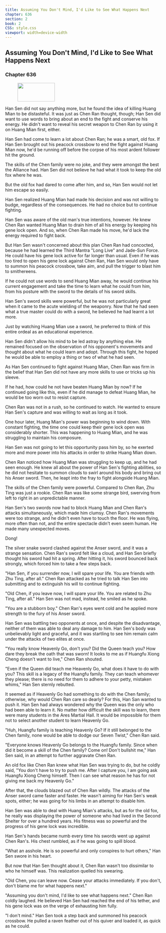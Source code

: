 ```yaml
---
title: Assuming You Don't Mind, I'd Like to See What Happens Next
chapter: 636
section: 2
book: 2
CSS: style.css
viewport: width=device-width
---
```


## Assuming You Don't Mind, I'd Like to See What Happens Next

### Chapter 636

<figure>
	<img src="../Images/gem.gif" alt="" id="gem" width="120" height="60" />
</figure>

Han Sen did not say anything more, but he found the idea of killing Huang Mian to be distasteful. It was just as Chen Ran thought, though; Han Sen did want to use words to bring about an end to the fight and conserve his energy. He didn't want to reveal his secret weapon to Chen Ran by using it on Huang Mian first, either.

Han Sen had come to learn a lot about Chen Ran; he was a smart, old fox. If Han Sen brought out his peacock crossbow to end the fight against Huang Mian now, he'd be running off before the corpse of his most ardent follower hit the ground.

The skills of the Chen family were no joke, and they were amongst the best the Alliance had. Han Sen did not believe he had what it took to keep the old fox where he was.

But the old fox had dared to come after him, and so, Han Sen would not let him escape so easily.

Han Sen realized Huang Mian had made his decision and was not willing to budge, regardless of the consequences. He had no choice but to continue fighting.

Han Sen was aware of the old man's true intentions, however. He knew Chen Ran wanted Huang Mian to drain him of all his energy by keeping his gene lock open. And so, when Chen Ran made his move, he'd lack the energy required to fight back.

But Han Sen wasn't concerned about this plan Chen Ran had concocted, because he had learned the Third Mantra "Long Live" and Jade-Sun Force. He could have his gene lock active for far longer than usual. Even if he was too tired to open his gene lock against Chen Ran, Han Sen would only have to summon his peacock crossbow, take aim, and pull the trigger to blast him to smithereens.

If he could not use words to send Huang Mian away, he would continue his current engagement and take the time to learn what he could from him, from his posture with the sword to the details of his sword skills.

Han Sen's sword skills were powerful, but he was not particularly great when it came to the acute wielding of the weaponry. Now that he had seen what a true master could do with a sword, he believed he had learnt a lot more.

Just by watching Huang Mian use a sword, he preferred to think of this entire ordeal as an educational experience.

Han Sen didn't allow his mind to be led astray by anything else. He remained focused on the observation of his opponent's movements and thought about what he could learn and adopt. Through this fight, he hoped he would be able to employ a thing or two of what he had seen.

As Han Sen continued to fight against Huang Mian, Chen Ran was firm in the belief that Han Sen did not have any more skills to use or tricks up his sleeve.

If he had, how could he not have beaten Huang Mian by now? If he continued going like this, even if he did manage to defeat Huang Mian, he would be too worn out to resist capture.

Chen Ran was not in a rush, so he continued to watch. He wanted to ensure Han Sen's capture and was willing to wait as long as it took.

One hour later, Huang Mian's power was beginning to wind down. With constant fighting, the time one could keep their gene lock open was considerably shorter. This was happening to Huang Mian, and he was struggling to maintain his composure.

Han Sen was not going to let this opportunity pass him by, so he exerted more and more power into his attacks in order to strike Huang Mian down.

Chen Ran noticed how Huang Mian was struggling to keep up, and he had seen enough. He knew all about the power of Han Sen's fighting abilities, so he did not hesitate to summon clouds to swirl around his body and bring out his Anser sword. Then, he leapt into the fray to fight alongside Huang Mian.

The skills of the Chen family were powerful. Compared to Chen Ran, Zhu Ting was just a rookie. Chen Ran was like some strange bird, swerving from left to right in an unpredictable manner.

Han Sen's two swords now had to block Huang Mian and Chen Ran's attacks simultaneously, which made him clumsy. Chen Ran's movements were too strange, and he didn't even have to touch the floor. He was flying, more often than not, and the entire spectacle didn't even seem human. He made many unexpected moves.

Dong!

The silver snake sword clashed against the Anser sword, and it was a strange sensation. Chen Ran's sword felt like a cloud, and Han Sen briefly thought his sword had hit a spring. After hitting it, his sword bounced back strongly, which forced him to take a few steps back.

"Han Sen, if you surrender now, I will spare your life. You are friends with Zhu Ting, after all." Chen Ran attacked as he tried to talk Han Sen into submitting and to extinguish his will to continue fighting.

"Old Chen, if you leave now, I will spare your life. You are related to Zhu Ting, after all." Han Sen was not mad, instead, he smiled as he spoke.

"You are a stubborn boy." Chen Ran's eyes went cold and he applied more strength to the fury of his Anser sword.

Han Sen was battling two opponents at once, and despite the disadvantage, neither of them was able to deal any damage to him. Han Sen's body was unbelievably light and graceful, and it was startling to see him remain calm under the attacks of two elites at once.

"You really know Heavenly Go, don't you? Did the Queen teach you? How dare they break the oath that was sworn! It looks to me as if Huangfu Xiong Cheng doesn't want to live," Chen Ran shouted.

"Even if the Queen did teach me Heavenly Go, what does it have to do with you? This skill is a legacy of the Huangfu family. They can teach whomever they please; there is no need for them to adhere to your petty, mistaken whims," Han Sen sternly rebutted.

It seemed as if Heavenly Go had something to do with the Chen family; otherwise, why would Chen Ran care so dearly? For this, Han San wanted to push it. Han Sen had always wondered why the Queen was the only who had been able to learn it. No matter how difficult the skill was to learn, there were many students in the Ares Martial Hall. It would be impossible for them not to select another student to learn Heavenly Go.

"Huh, Huangfu family is teaching Heavenly Go? If it still belonged to the Chen family, none would be able to dodge our Seven Twist," Chen Ran said.

"Everyone knows Heavenly Go belongs to the Huangfu family. Since when did it become a skill of the Chen family? Come on! Don't bullshit me," Han Sen said, in an attempt to further aggravate Chen Ran.

An old fox like Chen Ran knew what Han Sen was trying to do, but he coldly said, "You don't have to try to push me. After I capture you, I am going ask Huangfu Xiong Cheng himself. Then I can see what reason he has for not giving me back my Heavenly Go."

After that, the clouds blazed out of Chen Ran wildly. The attacks of the Anser sword came faster and faster. He wasn't aiming for Han Sen's weak spots, either; he was going for his limbs in an attempt to disable him.

Han Sen was able to deal with Huang Mian's attacks, but as for the old fox, he really was displaying the power of someone who had lived in the Second Shelter for over a hundred years. His fitness was so powerful and the progress of his gene lock was incredible.

Han Sen's hands became numb every time his swords went up against Chen Ran's. His chest rumbled, as if he was going to spill blood.

"What an asshole. He is so powerful and only conspires to hurt others," Han Sen swore in his heart.

But now that Han Sen thought about it, Chen Ran wasn't too dissimilar to who he himself was. This realization quelled his swearing.

"Old Chen, you can leave now. Cease your attacks immediately. If you don't, don't blame me for what happens next."

"Assuming you don't mind, I'd like to see what happens next." Chen Ran coldly laughed. He believed Han Sen had reached the end of his tether, and his gene lock was on the verge of exhausting him fully.

"I don't mind." Han Sen took a step back and summoned his peacock crossbow. He pulled a raven feather out of his quiver and loaded it, as quick as he could.